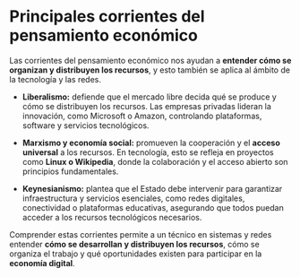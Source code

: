 # Principales corrientes del pensamiento económico

Las corrientes del pensamiento económico nos ayudan a **entender cómo se organizan y distribuyen los recursos**, y esto también se aplica al ámbito de la tecnología y las redes.

- **Liberalismo:** defiende que el mercado libre decida qué se produce y cómo se distribuyen los recursos. Las empresas privadas lideran la innovación, como Microsoft o Amazon, controlando plataformas, software y servicios tecnológicos.
  
- **Marxismo y economía social:** promueven la cooperación y el **acceso universal** a los recursos. En tecnología, esto se refleja en proyectos como **Linux o Wikipedia**, donde la colaboración y el acceso abierto son principios fundamentales.
  
- **Keynesianismo:** plantea que el Estado debe intervenir para garantizar infraestructura y servicios esenciales, como redes digitales, conectividad o plataformas educativas, asegurando que todos puedan acceder a los recursos tecnológicos necesarios.

Comprender estas corrientes permite a un técnico en sistemas y redes entender **cómo se desarrollan y distribuyen los recursos**, cómo se organiza el trabajo y qué oportunidades existen para participar en la **economía digital**.
